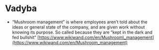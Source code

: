 # Vadyba

* “Mushroom management” is where employees aren’t told about the ideas or general state of the company, and are given work without knowing its purpose. So called because they are “kept in the dark and fed bullshit” [https://www.wikiwand.com/en/Mushroom\_management](https://www.wikiwand.com/en/Mushroom_management)

